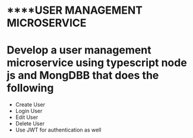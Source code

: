 # ************************USER MANAGEMENT MICROSERVICE********************
# Develop a user management microservice using typescript node js and MongDBB that does the following
- Create User
- Login User
- Edit User
- Delete User
- Use JWT for authentication as well
